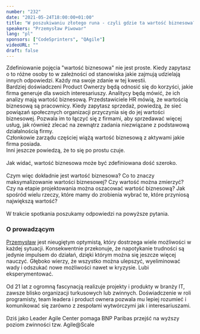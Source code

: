 ```yaml
---
number: "232"
date: "2021-05-24T18:00:00+01:00"
title: "W poszukiwaniu złotego runa - czyli gdzie ta wartość biznesowa?"
speakers: "Przemysław Piwowar"
lang: "pl"
sponsors: ["CodeSprinters", "QAgile"]
videoURL: ""
draft: false
---
```


Zdefiniowanie pojęcia "wartość biznesowa" nie jest proste. Kiedy zapytasz o to różne osoby to w zależności od stanowiska jakie zajmują udzielają innych odpowiedzi. Każdy ma swoje zdanie w tej kwestii. <br/>
Bardziej doświadczeni Product Ownerzy będą odnosić się do korzyści, jakie firma generuje dla swoich interesariuszy. Analitycy będą mówić, że ich analizy mają wartość biznesową. Przedstawiciele HR mówią, że wartością biznesową są pracownicy. Kiedy zapytasz sprzedaż, powiedzą, że sieć powiązań społecznych organizacji przyczynia się do jej wartości biznesowej. Pozwala im to łączyć się z firmami, aby sprzedawać więcej usług, jak również zlecać na zewnątrz zadania niezwiązane z podstawową działalnością firmy.<br/>
Członkowie zarządu częściej wiążą wartość biznesową z aktywami jakie firma posiada.<br/> 
Inni jeszcze powiedzą, że to się po prostu czuje. 
<br/>
<br/>
Jak widać, wartość biznesowa może być zdefiniowana dość szeroko.
<br/>
<br/>
Czym więc dokładnie jest wartość biznesowa?  Co to znaczy maksymalizowanie wartości biznesowej? Czy wartość można zmierzyć? Czy na etapie projektowania można oszacować wartość biznesową? Jak spośród wielu rzeczy, które mamy do zrobienia wybrać te, które przyniosą największą wartość? 
<br/>
<br/>
W trakcie spotkania poszukamy odpowiedzi na powyższe pytania. 

### O prowadzącym 

<a href="https://www.linkedin.com/in/przemyslaw-piwowar/" target="_blank">Przemysław</a> jest nieugiętym optymistą, który dostrzega wiele możliwości w każdej sytuacji. Konsekwentnie przekonuje, że napotykanie trudności są jedynie impulsem do działań, dzięki którym można się jeszcze więcej nauczyć. Głęboko wierzy, że wszystko można ulepszyć, wyeliminować wady i odszukać nowe możliwości nawet w kryzysie. Lubi eksperymentować.
<br/>
<br/>
Od 21 lat z ogromną fascynacją realizuje projekty i produkty w branży IT, zawsze blisko organizacji turkusowych lub zwinnych. Doświadczenie w roli programisty, team leadera i product ownera pozwala mu lepiej rozumieć i komunikować się zarówno z zespołami wytwórczymi jak i interesariuszami.
<br/>
<br/>
Dziś jako Leader Agile Center pomaga BNP Paribas przejść na wyższy poziom zwinności tzw. Agile@Scale

